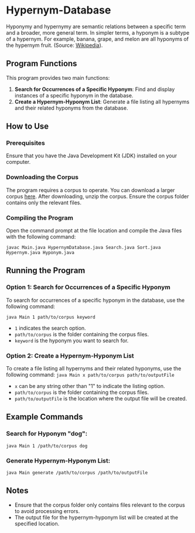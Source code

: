 # Hypernym-Database

Hyponymy and hypernymy are semantic relations between a specific term and a broader, more general term. In simpler terms, a hyponym is a subtype of a hypernym. For example, banana, grape, and melon are all hyponyms of the hypernym fruit. (Source: [Wikipedia](https://en.wikipedia.org/wiki/Hyponymy_and_hypernymy)).

## Program Functions

This program provides two main functions:

1. **Search for Occurrences of a Specific Hyponym**: Find and display instances of a specific hyponym in the database.
2. **Create a Hypernym-Hyponym List**: Generate a file listing all hypernyms and their related hyponyms from the database.

## How to Use

### Prerequisites

Ensure that you have the Java Development Kit (JDK) installed on your computer.

### Downloading the Corpus

The program requires a corpus to operate. You can download a larger corpus [here](https://drive.google.com/drive/folders/11aVnX9r-k5iy2GafZd-o5lBBgeNRuFDN?usp=sharing). After downloading, unzip the corpus. Ensure the corpus folder contains only the relevant files.

### Compiling the Program

Open the command prompt at the file location and compile the Java files with the following command:

```javac Main.java HypernymDatabase.java Search.java Sort.java Hypernym.java Hyponym.java```

## Running the Program

### Option 1: Search for Occurrences of a Specific Hyponym

To search for occurrences of a specific hyponym in the database, use the following command:

```java Main 1 path/to/corpus keyword```
- ```1``` indicates the search option.
- ```path/to/corpus``` is the folder containing the corpus files.
- ```keyword``` is the hyponym you want to search for.


### Option 2: Create a Hypernym-Hyponym List

To create a file listing all hypernyms and their related hyponyms, use the following command:
```java Main x path/to/corpus path/to/outputFile```
- ```x``` can be any string other than "1" to indicate the listing option.
- ```path/to/corpus``` is the folder containing the corpus files.
- ```path/to/outputFile``` is the location where the output file will be created.

## Example Commands
### Search for Hyponym "dog":
```java Main 1 /path/to/corpus dog```

### Generate Hypernym-Hyponym List:
```java Main generate /path/to/corpus /path/to/outputFile```

## Notes
- Ensure that the corpus folder only contains files relevant to the corpus to avoid processing errors.
- The output file for the hypernym-hyponym list will be created at the specified location.

